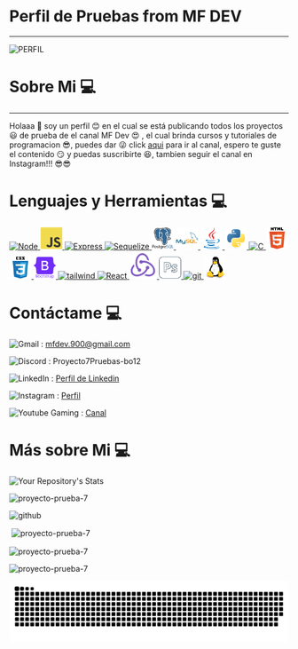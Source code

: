 # Perfil de Pruebas from MF DEV

---

![PERFIL](https://res.cloudinary.com/dk0uogtmd/image/upload/v1710186034/Perfil%20Github/lpnvhewihtdauogxyiyp.jpg) 


<!-- Portada opcional -->
<!-- ![javascriptimage](https://user-images.githubusercontent.com/94265654/210689025-267fa54d-6584-411a-b3e8-400820fa24fe.gif) -->

# Sobre Mi :computer:
---

Holaaa :wave: soy un perfil :blush: en el cual se está publicando todos los proyectos :smiley: de prueba de el canal MF Dev  :heart_eyes: , el cual brinda cursos y tutoriales de programacion :sunglasses:,
puedes dar  :stuck_out_tongue_winking_eye: click [aqui](https://www.youtube.com/channel/UC4r9fia857HbFKswu9YqaCg) para ir al canal, espero te guste el contenido :smirk: y puedas suscribirte :satisfied:, tambien seguir el canal en Instagram!!! :sunglasses::sunglasses:


# Lenguajes y Herramientas :computer:


<p align="left"> 
  <a href="#">
  <img src="https://icongr.am/devicon/nodejs-original-wordmark.svg?size=148&color=currentColor" alt="Node" width="60" height="40" />
 </a>
 
 <a href="https://developer.mozilla.org/en-US/docs/Web/JavaScript" target="_blank" rel="noreferrer">
    <img src="https://raw.githubusercontent.com/devicons/devicon/master/icons/javascript/javascript-original.svg" alt="javascript" width="40" height="40"/>
  </a>
 
 <a href="#">
  <img src="https://icongr.am/devicon/express-original-wordmark.svg?size=148&color=ffffff" alt="Express" width="60" height="40" />
 </a>
 <a href="#">
  <img src="https://icongr.am/devicon/sequelize-original.svg?size=148&color=currentColor" alt="Sequelize" width="40" height="40" />
 </a>
 
  <a href="https://www.postgresql.org" target="_blank" rel="noreferrer">
    <img src="https://raw.githubusercontent.com/devicons/devicon/master/icons/postgresql/postgresql-original-wordmark.svg" alt="postgresql" width="40" height="40"/>
  </a>
 
 <a href="https://www.mysql.com/" target="_blank" rel="noreferrer">
    <img src="https://raw.githubusercontent.com/devicons/devicon/master/icons/mysql/mysql-original-wordmark.svg" alt="mysql" width="40" height="40"/>
  </a>
 
 <a href="https://www.java.com" target="_blank" rel="noreferrer">
    <img src="https://raw.githubusercontent.com/devicons/devicon/master/icons/java/java-original.svg" alt="java" width="40" height="40"/>
  </a>
  <a href="https://www.python.org" target="_blank" rel="noreferrer">
    <img src="https://raw.githubusercontent.com/devicons/devicon/master/icons/python/python-original.svg" alt="python" width="40" height="40"/>
  </a>
 <a href="#">
  <img src="https://icongr.am/devicon/c-original.svg?size=137&color=currentColor" alt="C" width="40" height="40" />
 </a>
 
 
 <a href="https://www.w3.org/html/" target="_blank" rel="noreferrer">
    <img src="https://raw.githubusercontent.com/devicons/devicon/master/icons/html5/html5-original-wordmark.svg" alt="html5" width="40" height="40"/>
  </a>
 <a href="https://www.w3schools.com/css/" target="_blank" rel="noreferrer">
    <img src="https://raw.githubusercontent.com/devicons/devicon/master/icons/css3/css3-original-wordmark.svg" alt="css3" width="40" height="40"/>
  </a>
   <a href="https://getbootstrap.com" target="_blank" rel="noreferrer">
    <img src="https://raw.githubusercontent.com/devicons/devicon/master/icons/bootstrap/bootstrap-plain-wordmark.svg" alt="bootstrap" width="40" height="40"/>
  </a>
  
  <a href="https://tailwindcss.com/" target="_blank" rel="noreferrer">
    <img src="https://www.vectorlogo.zone/logos/tailwindcss/tailwindcss-icon.svg" alt="tailwind" width="40" height="40"/>
  </a>
 <a href="#">
  <img src="https://icongr.am/devicon/react-original.svg?size=148&color=currentColor" alt="React" width="40" height="40" />
 </a>
   <a href="#">
        <img src="https://raw.githubusercontent.com/sachinverma53121/sachinverma53121/master/icons/redux.png" width="50" height="50" alt="Redux" />
      </a>
   <a href="https://www.photoshop.com/en" target="_blank" rel="noreferrer">
    <img src="https://raw.githubusercontent.com/devicons/devicon/master/icons/photoshop/photoshop-line.svg" alt="photoshop" width="40" height="40"/>
 </a>

  <a href="https://git-scm.com/" target="_blank" rel="noreferrer">
    <img src="https://www.vectorlogo.zone/logos/git-scm/git-scm-icon.svg" alt="git" width="40" height="40"/>
  </a>
  
  <a href="https://www.linux.org/" target="_blank" rel="noreferrer">
    <img src="https://raw.githubusercontent.com/devicons/devicon/master/icons/linux/linux-original.svg" alt="linux" width="40" height="40"/>
  </a>

   <!-- <a href="https://www.linux.org/" target="_blank" rel="noreferrer">
    <img src="https://icongr.am/devicon/git-plain.svg?size=148&color=1205fa" alt="linux" width="40" height="40"/>
  </a> -->

</p>


# Contáctame :computer:

![Gmail](https://img.shields.io/badge/Gmail-D14836?style=for-the-badge&logo=gmail&logoColor=white) : <mfdev.900@gmail.com>

![Discord](https://img.shields.io/badge/Discord-%235865F2.svg?style=for-the-badge&logo=discord&logoColor=white) : Proyecto7Pruebas-bo12

![LinkedIn](https://img.shields.io/badge/linkedin-%230077B5.svg?style=for-the-badge&logo=linkedin&logoColor=white) : [Perfil de Linkedin](htpps://www.linkedin.com)

![Instagram](https://img.shields.io/badge/Instagram-%23E4405F.svg?style=for-the-badge&logo=Instagram&logoColor=white) : [Perfil](https://www.instagram.com/mf_dev_official/)

![Youtube Gaming](https://img.shields.io/badge/Youtube%20Gaming-FF0000?style=for-the-badge&logo=Youtubegaming&logoColor=white) : [Canal](https://www.youtube.com/channel/UC4r9fia857HbFKswu9YqaCg)

# Más sobre Mi :computer:

![Your Repository's Stats](https://github-readme-stats.vercel.app/api/top-langs/?username=proyecto-prueba-7&theme=blue-green)

<p align="left"> <img src="https://komarev.com/ghpvc/?username=proyecto-prueba-7&label=Profile%20views&color=0e75b6&style=flat" alt="proyecto-prueba-7" /> </p>

![github](https://img.shields.io/github/followers/proyecto-prueba-7?style=social)


<p>&nbsp;<img align="center" src="https://github-readme-stats.vercel.app/api?username=proyecto-prueba-7&show_icons=true&locale=en" alt="proyecto-prueba-7" /></p>





<p><img align="center" src="https://github-readme-streak-stats.herokuapp.com/?user=proyecto-prueba-7&" alt="proyecto-prueba-7" /></p>

<p align="left"><img src="https://github-profile-trophy.vercel.app/?username=proyecto-prueba-7&theme=gruvbox" alt="proyecto-prueba-7" /></p>

<picture align="center">
  <source media="(prefers-color-scheme: dark)" srcset="https://raw.githubusercontent.com/platane/platane/output/github-contribution-grid-snake-dark.svg">
  <source media="(prefers-color-scheme: light)" srcset="https://raw.githubusercontent.com/platane/platane/output/github-contribution-grid-snake.svg">
  <img alt="github contribution grid snake animation" src="https://raw.githubusercontent.com/platane/platane/output/github-contribution-grid-snake.svg">
</picture>

